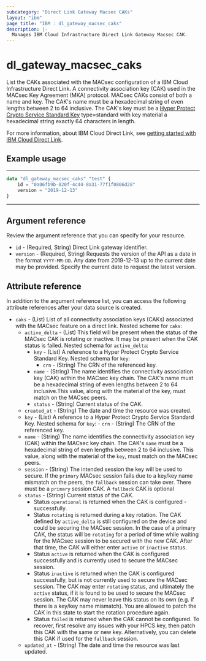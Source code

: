 ```yaml
---
subcategory: "Direct Link Gateway Macsec CAKs"
layout: "ibm"
page_title: "IBM : dl_gateway_macsec_caks"
description: |-
  Manages IBM Cloud Infrastructure Direct Link Gateway Macsec CAK.
---
```


# dl_gateway_macsec_caks

List the CAKs associated with the MACsec configuration of a IBM Cloud Infrastructure Direct Link. A connectivity association key (CAK) used in the MACsec Key Agreement (MKA) protocol. MACsec CAKs consist of both a name and key. The CAK's name must be a hexadecimal string of even lengths between 2 to 64 inclusive. The CAK's key must be a [Hyper Protect Crypto Service Standard Key](https://cloud.ibm.com/docs/hs-crypto?topic=hs-crypto-get-started) type=standard with key material a hexadecimal string exactly 64 characters in length.

For more information, about IBM Cloud Direct Link, see [getting started with IBM Cloud Direct Link](https://cloud.ibm.com/docs/dl?topic=dl-get-started-with-ibm-cloud-dl).


## Example usage

---
```terraform
data "dl_gateway_macsec_caks" "test" {
    id = "0a06fb9b-820f-4c44-8a31-77f1f0806d28"
    version = "2019-12-13"
}
```
---
## Argument reference
Review the argument reference that you can specify for your resource. 

- `id` - (Required, String) Direct Link gateway identifier.
- `version` - (Required, String) Requests the version of the API as a date in the format `YYYY-MM-DD`. Any date from 2019-12-13 up to the current date may be provided. Specify the current date to request the latest version.


## Attribute reference
In addition to the argument reference list, you can access the following attribute references after your data source is created.

- `caks` - (List) List of all connectivity association keys (CAKs) associated with the MACsec feature on a direct link.
  Nested scheme for `caks`:
    - `active_delta` - (List) This field will be present when the status of the MACsec CAK is rotating or inactive. It may be present when the CAK status is failed.
        Nested schema for `active_delta`:
        - `key` - (List) A reference to a Hyper Protect Crypto Service Standard Key.
            Nested schema for `key`:
            - `crn` - (String) The CRN of the referenced key.
        - `name` - (String) The name identifies the connectivity association key (CAK) within the MACsec key chain. The CAK's name must be a hexadecimal string of even lengths between 2 to 64 inclusive.This value, along with the material of the key, must match on the MACsec peers.
        - `status` - (String) Current status of the CAK.
    - `created_at` - (String) The date and time the resource was created.
    - `key` - (List) A reference to a Hyper Protect Crypto Service Standard Key.
            Nested schema for `key`:
            - `crn` - (String) The CRN of the referenced key.
    - `name` - (String) The name identifies the connectivity association key (CAK) within the MACsec key chain. The CAK's `name` must be a hexadecimal string of even lengths between 2 to 64 inclusive. This value, along with the material of the `key`, must match on the MACsec peers.
    - `session` - (String) The intended session the key will be used to secure. If the `primary` MACsec session fails due to a key/key name mismatch on the peers, the `fallback` session can take over. There must be a `primary` session CAK. A `fallback` CAK is optional
    - `status` - (String) Current status of the CAK.
        - Status `operational` is returned when the CAK is configured - successfully.
        - Status `rotating` is returned during a key rotation. The CAK defined by `active_delta` is still configured on the device and could be securing the MACsec session. In the case of a primary CAK, the status will be `rotating` for a period of time while waiting for the MACsec session to be secured with the new CAK. After that time, the CAK will either enter `active` or `inactive` status.
        - Status `active` is returned when the CAK is configured successfully and is currently used to secure the MACsec session.
        - Status `inactive` is returned when the CAK is configured successfully, but is not currently used to secure the MACsec session. The CAK may enter `rotating` status, and ultimately the `active` status, if it is found to be used to secure the MACsec session. The CAK may never leave this status on its own (e.g. if there is a key/key name mismatch). You are allowed to patch the CAK in this state to start the rotation procedure again.
        - Status `failed` is returned when the CAK cannot be configured. To recover, first resolve any issues with your HPCS key, then patch this CAK with the same or new key. Alternatively, you can delete this CAK if used for the `fallback` session.
    - `updated_at` - (String) The date and time the resource was last updated.
